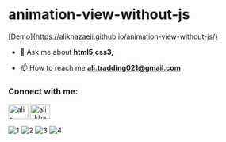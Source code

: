 # animation-view-without-js
[Demo]{https://alikhazaeii.github.io/animation-view-without-js/}
- 💬 Ask me about **html5,css3,**

- 📫 How to reach me **ali.tradding021@gmail.com**

<h3 align="left">Connect with me:</h3>
<p align="left">
<a href="https://linkedin.com/in/ali-khazaei021" target="blank"><img align="center" src="https://raw.githubusercontent.com/rahuldkjain/github-profile-readme-generator/master/src/images/icons/Social/linked-in-alt.svg" alt="ali-khazaei021" height="30" width="40" /></a>
<a href="https://instagram.com/ali_khazaei_developer" target="blank"><img align="center" src="https://raw.githubusercontent.com/rahuldkjain/github-profile-readme-generator/master/src/images/icons/Social/instagram.svg" alt="ali_khazaei_developer" height="30" width="40" /></a>
</p>





![1](https://github.com/user-attachments/assets/505f9a22-c097-4a70-b168-1bb35948a5b4)
![2](https://github.com/user-attachments/assets/94e2dc05-bb19-4e2d-ba05-bc60da4dd6e0)
![3](https://github.com/user-attachments/assets/4447cdcc-7560-453f-934e-7d5297cbde10)
![4](https://github.com/user-attachments/assets/05ca33e0-08a6-4cb9-a376-0adeb6fe4caa)

